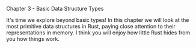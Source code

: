 Chapter 3 - Basic Data Structure Types

It's time we explore beyond basic types! In this chapter we will look at the most
primitive data structures in Rust, paying close attention to their representations
in memory. I think you will enjoy how little Rust hides from you how things work.